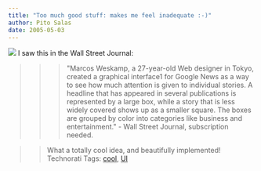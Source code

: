```yaml
---
title: "Too much good stuff: makes me feel inadequate :-)"
author: Pito Salas
date: 2005-05-03
---
```




[![](https://i0.wp.com/online.wsj.com/public/resources/images/Google1_05042805022005145321.jpg?w=584)](<http://www.marumushi.com/apps/newsmap/newsmap.cfm>)
I saw this in the Wall Street Journal:

>>

>>> "Marcos Weskamp, a 27-year-old Web designer in Tokyo, created a graphical
interface1 for Google News as a way to see how much attention is given to
individual stories. A headline that has appeared in several publications is
represented by a large box, while a story that is less widely covered shows up
as a smaller square. The boxes are grouped by color into categories like
business and entertainment." - Wall Street Journal, subscription needed.

>>

>> What a totally cool idea, and beautifully implemented! Technorati Tags:
[cool](<http://technorati.com/tag/cool>), [UI](<http://technorati.com/tag/UI>)


